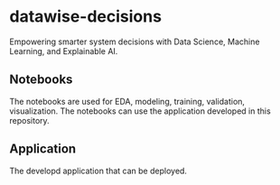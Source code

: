 # datawise-decisions
Empowering smarter system decisions with Data Science, Machine Learning, and Explainable AI.

## Notebooks
The notebooks are used for EDA, modeling, training, validation, visualization. The notebooks can use the application developed in this repository.

## Application
The developd application that can be deployed.
